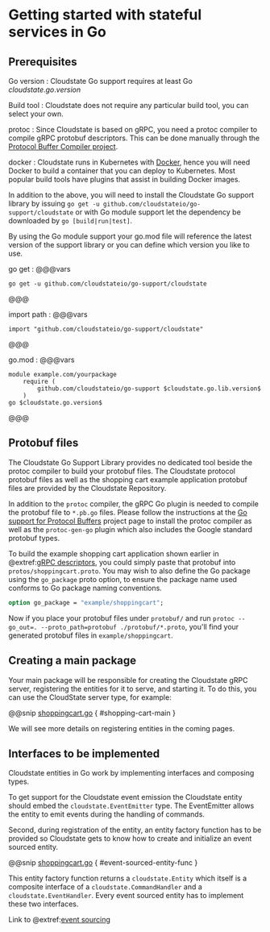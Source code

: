 # Getting started with stateful services in Go

## Prerequisites

Go version
: Cloudstate Go support requires at least Go $cloudstate.go.version$

Build tool
: Cloudstate does not require any particular build tool, you can select your own.

protoc
: Since Cloudstate is based on gRPC, you need a protoc compiler to compile gRPC protobuf descriptors. This can be done manually through the [Protocol Buffer Compiler project](https://github.com/protocolbuffers/protobuf#user-content-protocol-compiler-installation).

docker
: Cloudstate runs in Kubernetes with [Docker](https://www.docker.com), hence you will need Docker to build a container that you can deploy to Kubernetes. Most popular build tools have plugins that assist in building Docker images.

In addition to the above, you will need to install the Cloudstate Go support library by issuing `go get -u github.com/cloudstateio/go-support/cloudstate` or with Go module support let the dependency be downloaded by `go [build|run|test]`. 

By using the Go module support your go.mod file will reference the latest version of the support library or you can define which version you like to use.

go get
: @@@vars
```text
go get -u github.com/cloudstateio/go-support/cloudstate
```
@@@

import path
: @@@vars
```text
import "github.com/cloudstateio/go-support/cloudstate"
```
@@@

go.mod
: @@@vars
```
module example.com/yourpackage
    require (
        github.com/cloudstateio/go-support $cloudstate.go.lib.version$
    )
go $cloudstate.go.version$
```
@@@

## Protobuf files

The Cloudstate Go Support Library provides no dedicated tool beside the protoc compiler to build your protobuf files. The Cloudstate protocol protobuf files as well as the shopping cart example application protobuf files are provided by the Cloudstate Repository.

In addition to the `protoc` compiler, the gRPC Go plugin is needed to compile the protobuf file to `*.pb.go` files. Please follow the instructions at the [Go support for Protocol Buffers](https://github.com/golang/protobuf) project page to install the protoc compiler as well as the `protoc-gen-go` plugin which also includes the Google standard protobuf types.

To build the example shopping cart application shown earlier in @extref:[gRPC descriptors](cloudstate:user/features/grpc.md), you could simply paste that protobuf into `protos/shoppingcart.proto`. You may wish to also define the Go package using the `go_package` proto option, to ensure the package name used conforms to Go package naming conventions.

```proto
option go_package = "example/shoppingcart";
```

Now if you place your protobuf files under `protobuf/` and run `protoc --go_out=. --proto_path=protobuf ./protobuf/*.proto`, you'll find your generated protobuf files in `example/shoppingcart`.

## Creating a main package

Your main package will be responsible for creating the Cloudstate gRPC server, registering the entities for it to serve, and starting it. To do this, you can use the CloudState server type, for example:

@@snip [shoppingcart.go]($base$/tck/cmd/tck_shoppingcart/shoppingcart.go) { #shopping-cart-main }

We will see more details on registering entities in the coming pages.

## Interfaces to be implemented

Cloudstate entities in Go work by implementing interfaces and composing types. 

To get support for the Cloudstate event emission the Cloudstate entity should embed the `cloudstate.EventEmitter` type. The EventEmitter allows the entity to emit events during the handling of commands.

Second, during registration of the entity, an entity factory function has to be provided so Cloudstate gets to know how to create and initialize an event sourced entity. 

@@snip [shoppingcart.go]($base$/cloudstate/eventsourced.go) { #event-sourced-entity-func }

This entity factory function returns a `cloudstate.Entity` which itself is a composite interface of a `cloudstate.CommandHandler` and a `cloudstate.EventHandler`. Every event sourced entity has to implement these two interfaces.

Link to @extref:[event sourcing](cloudstate:user/features/eventsourced.html)
